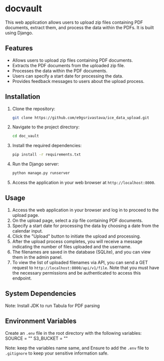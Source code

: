 # docvault

This web application allows users to upload zip files containing PDF documents, extract them, and process the data within the PDFs. It is built using Django.

## Features

- Allows users to upload zip files containing PDF documents.
- Extracts the PDF documents from the uploaded zip file.
- Processes the data within the PDF documents.
- Users can specify a start date for processing the data.
- Provides feedback messages to users about the upload process.

## Installation

1. Clone the repository:

    ```bash
    git clone https://github.com/e9gsrivastava/ice_data_upload.git
    ```

2. Navigate to the project directory:

    ```bash
    cd doc_vault
    ```

3. Install the required dependencies:

    ```bash
    pip install -r requirements.txt
    ```

4. Run the Django server:

    ```bash
    python manage.py runserver
    ```

5. Access the application in your web browser at `http://localhost:8000`.

## Usage

1. Access the web application in your browser and log in to proceed to the upload page.
2. On the upload page, select a zip file containing PDF documents.
3. Specify a start date for processing the data by choosing a date from the calendar input.
4. Click the "Upload" button to initiate the upload and processing.
5. After the upload process completes, you will receive a message indicating the number of files uploaded and the username.
6. The filenames are saved in the database (SQLite), and you can view them in the admin panel.
7. To view the list of uploaded filenames via API, you can send a GET request to `http://localhost:8000/api/v1/file`. Note that you must have the necessary permissions and be authenticated to access this endpoint.

## System Dependencies
 Note: Install JDK to run Tabula for PDF parsing

## Environment Variables
Create an `.env` file in the root directory with the following variables:
SOURCE = ""
S3_BUCKET = ""

Note: keep the variables name same, and Ensure to add the `.env` file to `.gitignore` to keep your sensitive information safe.


